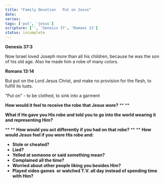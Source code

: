 ```yaml
---
title: "Family Devotion   Put on Jesus"
date: 
series: 
tags: ['put', 'jesus']
scripture: ['', 'Genesis 37', 'Romans 13']
status: incomplete
---
```


**Genesis 37:3**

Now Israel loved Joseph more than all his children, because he was the son of his old age. Also he made him a robe of many colors.

**Romans 13:14**

But put on the Lord Jesus Christ, and make no provision for the flesh, to fulfill its lusts.

"Put on" - to be clothed, to sink into a garment

**How would it feel to receive the robe that Jesus wore?**
**
**

**What if He gave you His robe and told you to go into the world wearing it and representing Him?**

**
**
**How would you act differently if you had on that robe?**
**
**
**How would *Jesus* feel if you wore His robe and:**

- **Stole or cheated?**
- **Lied?**
- **Yelled at someone or said something mean?**
- **Complained all the time?**
- **Worried about other people liking you besides Him?**
- **Played video games  or watched T.V. all day instead of spending time with Him?**
